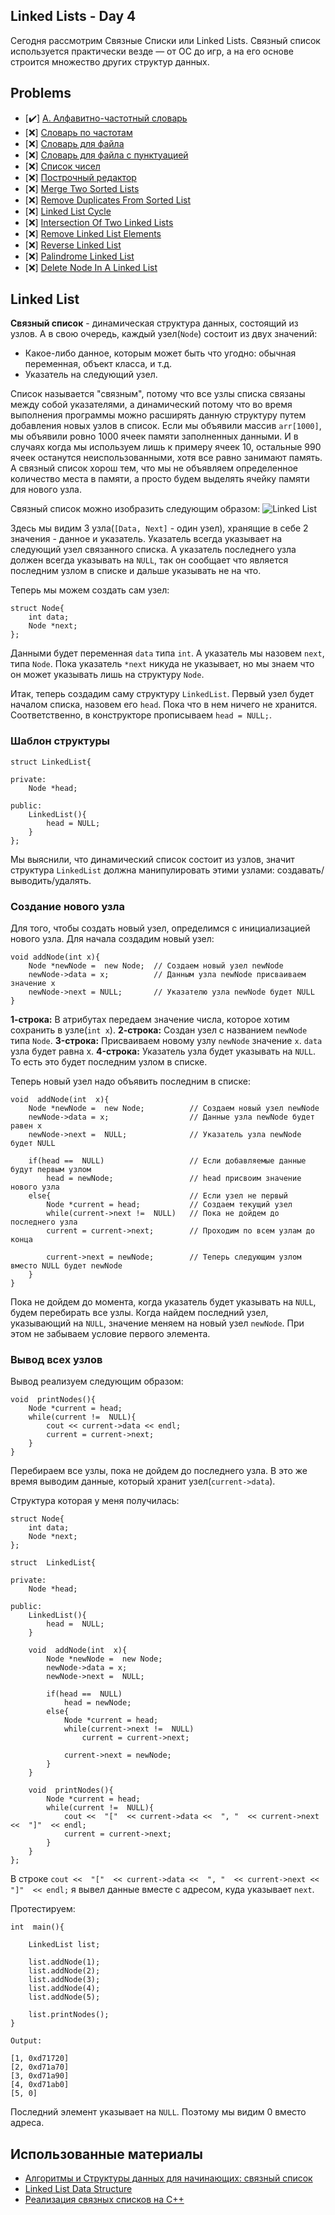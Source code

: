 ## Linked Lists - Day 4

Сегодня рассмотрим Связные Списки или Linked Lists. Связный список используется практически везде — от ОС до игр, а на его основе строится множество других структур данных.

## Problems
- [✔️] [A.  Алфавитно-частотный словарь](https://informatics.msk.ru/mod/statements/view.php?chapterid=112510#1)
- [❌] [Словарь по частотам](https://informatics.msk.ru/mod/statements/view.php?chapterid=112511#1)
- [❌] [Словарь для файла](https://informatics.msk.ru/mod/statements/view.php?chapterid=112512#1)
- [❌] [Словарь для файла с пунктуацией](https://informatics.msk.ru/mod/statements/view.php?chapterid=112513#1)
- [❌] [Список чисел](https://informatics.msk.ru/mod/statements/view.php?chapterid=112514#1)
- [❌] [Построчный редактор](https://informatics.msk.ru/mod/statements/view.php?chapterid=112515#1)
- [❌] [Merge Two Sorted Lists](https://leetcode.com/problems/merge-two-sorted-lists/)
- [❌] [Remove Duplicates From Sorted List](https://leetcode.com/problems/remove-duplicates-from-sorted-list/)
- [❌] [Linked List Cycle](https://leetcode.com/problems/linked-list-cycle/)
- [❌] [Intersection Of Two Linked Lists](https://leetcode.com/problems/intersection-of-two-linked-lists/)
- [❌] [Remove Linked List Elements](https://leetcode.com/problems/remove-linked-list-elements/)
- [❌] [Reverse Linked List](https://leetcode.com/problems/reverse-linked-list/)
- [❌] [Palindrome Linked List](https://leetcode.com/problems/palindrome-linked-list/)
- [❌] [Delete Node In A Linked List](https://leetcode.com/problems/delete-node-in-a-linked-list/)

## Linked List

**Связный список** - динамическая структура данных, состоящий из узлов. А в свою очередь, каждый узел(`Node`) состоит из двух значений:
- Какое-либо данное, которым может быть что угодно: обычная переменная, объект класса, и т.д. 
- Указатель на следующий узел.

Список называется "связным", потому что все узлы списка связаны между собой указателями, а динамический потому что во время выполнения программы можно расширять данную структуру путем добавления новых узлов в список. Если мы объявили массив `arr[1000]`, мы объявили ровно 1000 ячеек памяти заполненных данными. И в случаях когда мы используем лишь к примеру ячеек 10, остальные 990 ячеек останутся неиспользованными, хотя все равно занимают память. А связный список хорош тем, что мы не объявляем определенное количество места в памяти, а просто будем выделять ячейку памяти для нового узла.

Связный список можно изобразить следующим образом:
![Linked List](https://www.alphacodingskills.com/imgfiles/linked-list.PNG)

Здесь мы видим 3 узла(`[Data, Next]` - один узел), хранящие в себе 2 значения - данное и указатель. Указатель всегда указывает на следующий узел связанного списка. А указатель последнего узла должен всегда указывать на `NULL`, так он сообщает что является последним узлом в списке и дальше указывать не на что.

Теперь мы можем создать сам узел:
```
struct Node{
	int data;
	Node *next;
};
```
Данными будет переменная `data` типа `int`. А указатель мы назовем `next`, типа `Node`. Пока указатель `*next` никуда не указывает, но мы знаем что он может указывать лишь на структуру `Node`.

Итак, теперь создадим саму структуру `LinkedList`.  Первый узел будет началом списка, назовем его `head`. Пока что в нем ничего не хранится. Соответственно, в конструкторе прописываем  `head = NULL;`.

### Шаблон структуры
```
struct LinkedList{

private:
	Node *head;					

public:
	LinkedList(){
		head = NULL;
	}
};
```

Мы выяснили, что динамический список состоит из узлов, значит структура `LinkedList` должна манипулировать этими узлами: создавать/выводить/удалять. 

### Создание нового узла

Для того, чтобы создать новый узел, определимся с инициализацией нового узла. Для начала создадим новый узел:
```
void addNode(int x){
	Node *newNode =  new Node; 	// Создаем новый узел newNode
	newNode->data = x;			// Данным узла newNode присваиваем значение x
	newNode->next = NULL;		// Указателю узла newNode будет NULL
}
```
**1-строка:** В атрибутах передаем значение числа, которое хотим сохранить в узле(`int x`). 
**2-строка:** Создан узел с названием `newNode` типа `Node`. 
**3-строка:** Присваиваем новому узлу `newNode` значение `x`. `data` узла будет равна x.
**4-строка:** Указатель узла будет указывать на `NULL`. То есть это будет последним узлом в списке.	

Теперь новый узел надо объявить последним в списке:
```
void  addNode(int  x){
	Node *newNode =  new Node; 			// Создаем новый узел newNode
	newNode->data = x; 					// Данные узла newNode будет равен x
	newNode->next =  NULL; 				// Указатель узла newNode будет NULL
	
	if(head ==  NULL) 					// Если добавляемые данные будут первым узлом
		head = newNode; 				// head присвоим значение нового узла
	else{ 								// Если узел не первый
		Node *current = head; 			// Создаем текущий узел
		while(current->next !=  NULL) 	// Пока не дойдем до последнего узла
		current = current->next; 		// Проходим по всем узлам до конца

		current->next = newNode; 		// Теперь следующим узлом вместо NULL будет newNode
	}
}
```
Пока не дойдем до момента, когда указатель будет указывать на `NULL`, будем перебирать все узлы. Когда найдем последний узел, указывающий на `NULL`, значение меняем на новый узел `newNode`. При этом не забываем условие первого элемента.

### Вывод всех узлов

Вывод реализуем следующим образом:
```
void  printNodes(){
	Node *current = head;
	while(current !=  NULL){
		cout << current->data << endl;
		current = current->next;
	}
}
```
Перебираем все узлы, пока не дойдем до последнего узла. В это же время выводим данные, который хранит узел(`current->data`).

Структура которая у меня получилась:
```
struct Node{
	int data;
	Node *next;
};
  
struct  LinkedList{

private:
	Node *head;

public:
	LinkedList(){
		head =  NULL;
	}
	
	void  addNode(int  x){
		Node *newNode =  new Node;
		newNode->data = x;
		newNode->next =  NULL;
		
		if(head ==  NULL)
			head = newNode;
		else{
			Node *current = head;
			while(current->next !=  NULL)
				current = current->next;
			
			current->next = newNode;
		}
	}
	  
	void  printNodes(){
		Node *current = head;
		while(current !=  NULL){
			cout <<  "["  << current->data <<  ", "  << current->next <<  "]"  << endl;
			current = current->next;
		}
	}
};
```
В строке
`cout <<  "["  << current->data <<  ", "  << current->next <<  "]"  << endl;` я вывел данные вместе с адресом, куда указывает `next`.

Протестируем:
```
int  main(){
	  
	LinkedList list;
	  
	list.addNode(1);
	list.addNode(2);
	list.addNode(3);
	list.addNode(4);
	list.addNode(5);
	  
	list.printNodes();
}
```
`Output:`
```
[1, 0xd71720]
[2, 0xd71a70]
[3, 0xd71a90]
[4, 0xd71ab0]
[5, 0]
```
Последний элемент указывает на `NULL`. Поэтому мы видим 0 вместо адреса.


## Использованные материалы

- [Алгоритмы и Структуры данных для начинающих: связный список](https://tproger.ru/translations/linked-list-for-beginners/)
- [Linked List Data Structure](https://www.geeksforgeeks.org/data-structures/linked-list/)
- [Реализация связных списков на С++](https://pro-prof.com/forums/topic/реализация-связных-списков-на-с)